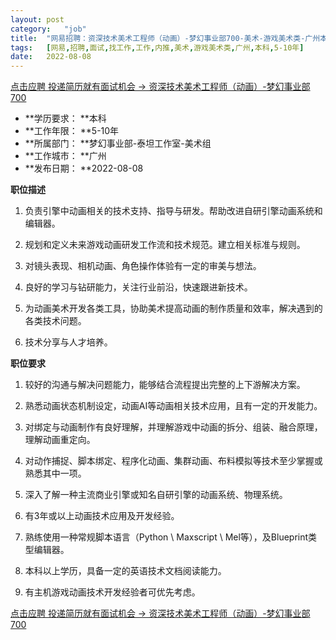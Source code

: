 ```yaml
---
layout:	post
category:	"job"
title:	"网易招聘：资深技术美术工程师（动画）-梦幻事业部700-美术-游戏美术类-广州本科5-10年"
tags:	[网易,招聘,面试,找工作,工作,内推,美术,游戏美术类,广州,本科,5-10年]
date:	2022-08-08
---
```


[点击应聘 投递简历就有面试机会 ->  资深技术美术工程师（动画）-梦幻事业部700](http://mobile.bole.netease.com/bole/boleDetail?id=41991&employeeId=346f03c3cda5f04c&key=all)



- **学历要求： **本科
- **工作年限： **5-10年
- **所属部门： **梦幻事业部-泰坦工作室-美术组
- **工作城市： **广州
- **发布日期： **2022-08-08



**职位描述**

1. 负责引擎中动画相关的技术支持、指导与研发。帮助改进自研引擎动画系统和编辑器。

2. 规划和定义未来游戏动画研发工作流和技术规范。建立相关标准与规则。

3. 对镜头表现、相机动画、角色操作体验有一定的审美与想法。

4. 良好的学习与钻研能力，关注行业前沿，快速跟进新技术。

5. 为动画美术开发各类工具，协助美术提高动画的制作质量和效率，解决遇到的各类技术问题。

6. 技术分享与人才培养。





**职位要求**

1. 较好的沟通与解决问题能力，能够结合流程提出完整的上下游解决方案。

2. 熟悉动画状态机制设定，动画AI等动画相关技术应用，且有一定的开发能力。

3. 对绑定与动画制作有良好理解，并理解游戏中动画的拆分、组装、融合原理，理解动画重定向。

4. 对动作捕捉、脚本绑定、程序化动画、集群动画、布料模拟等技术至少掌握或熟悉其中一项。

5. 深入了解一种主流商业引擎或知名自研引擎的动画系统、物理系统。

6. 有3年或以上动画技术应用及开发经验。

7. 熟练使用一种常规脚本语言（Python \ Maxscript \ Mel等），及Blueprint类型编辑器。

8. 本科以上学历，具备一定的英语技术文档阅读能力。

9. 有主机游戏动画技术开发经验者可优先考虑。





[点击应聘 投递简历就有面试机会 ->  资深技术美术工程师（动画）-梦幻事业部700](http://mobile.bole.netease.com/bole/boleDetail?id=41991&employeeId=346f03c3cda5f04c&key=all)